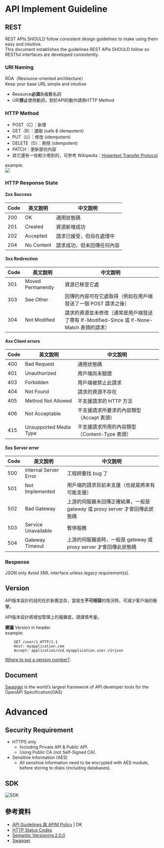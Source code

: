 # API Implement Guideline

## REST
REST APIs SHOULD follow consistent design guidelines to make using them easy and intuitive.  
This document establishes the guidelines REST APIs SHOULD follow so RESTful interfaces are developed consistently.


### URI Naming
ROA（Resource-oriented architecture）  
Keep your base URL simple and intuitive
 
* Resource**必須**為複數名詞
* URI**禁止**使用動詞，對於API的動作請用HTTP Method

### HTTP Method
* POST（C）：新增
* GET（R）：讀取 (safe & idempotent)
* PUT（U）：修改 (idempotent)
* DELETE（D）：刪除 (idempotent)
* PATCH：更新部份內容
* 其它還有一些較少用到的，可參考 Wikipedia：[Hypertext Transfer Protocol](https://en.wikipedia.org/wiki/Hypertext_Transfer_Protocol#Request_methods "Request Method")


example.  
![](https://d38wlcdzwz02m5.cloudfront.net/about/cdn/farfuture/nE-mwHmuKPpcTXsv9uN-C3be1AprziBfxsYlNaJOC9o/mtime:1441380349/sites/mktg-new/files/Prag_REST_CRUD_thumb.png)

### HTTP Response State

#### 2xx Success

| Code | 英文說明 | 中文說明 |
|------|------------|----------------------------|
| 200 | OK | 通用狀態碼 |
| 201 | Created | 資源新增成功 |
| 202 | Accepted | 請求已接受，但尚在處理中 |
| 204 | No Content | 請求成功，但未回傳任何內容 |

#### 3xx Redirection

| Code | 英文說明 | 中文說明 |
|------|-------------------|--------------------------------------------------------------------------------------------|
| 301 | Moved Permanently | 資源已移至它處 |
| 303 | See Other | 回傳的內容可在它處取得（例如在用戶端發送了一個 POST 請求之後） |
| 304 | Not Modified | 請求的資源並未修改（通常是用戶端發送了帶有 If-Modified-Since 或 If-None-Match 表頭的請求） |

#### 4xx Client errors

| Code | 英文說明 | 中文說明 |
|------|------------------------|-----------------------------------------------|
| 400 | Bad Request | 通用狀態碼 |
| 401 | Unauthorized | 用戶端尚未驗證 |
| 403 | Forbidden | 用戶端被禁止此請求 |
| 404 | Not Found | 請求的資源不存在 |
| 405 | Method Not Allowed | 不支援請求的 HTTP 方法 |
| 406 | Not Acceptable | 不支援請求所要求的內容類型（Accept 表頭） |
| 415 | Unsupported Media Type | 不支援請求所用的內容類型（Content-Type 表頭） |

#### 5xx Server error

| Code | 英文說明 | 中文說明 |
|------|-----------------------|-----------------------------------------------------------------------------|
| 500 | Internal Server Error | 工程師要找 bug 了 |
| 501 | Not Implemented | 用戶端的請求目前未支援（也就是將來有可能支援） |
| 502 | Bad Gateway | 上游的伺服器未回傳正確結果，一般是 gateway 或 proxy server 才會回傳此狀態碼 |
| 503 | Service Unavailable | 暫停服務 |
| 504 | Gateway Timeout | 上游的伺服器逾時，一般是 gateway 或 proxy server 才會回傳此狀態碼 |

### Response
JSON only
Avoid XML interface unless legacy requirement(s).


## Version
API版本設計的目的在於新舊並存，當發生**不可相容**的情況時，可減少客戶端的衝擊。  

API版本設計將增加管理上的複雜度，請謹慎考量。

**建議** Version in header.  
example:
<pre><code>    GET /user/1 HTTP/1.1
	Host: myapplication.com
	Accept: application/vnd.myapplication.user.v1+json
</code></pre>

[Where to put a version number?](http://allegro.tech/2015/01/Content-headers-or-how-to-version-api.html).  

## Document
[Swagger][] is the world’s largest framework of API developer tools for the OpenAPI Specification(OAS)


# Advanced
## Security Requirement
* HTTPS only  
	* Including Private API & Public API.  
	* Using Public CA (not Self-Signed CA).  
* Sensitive Information (AES)  
	* All sensitive information need to be encrypted with AES module, before storing to disks (including databases).

## SDK
![SDK](http://columns.chicken-house.net/wp-content/uploads/2016/10/apisdk-02-arch.png)

## 參考資料

* [API Guidelines 與 APIM Policy](http://sysblog.104.com.tw/notice.php?op=notice_view&id=17609) | DK
* [HTTP Status Codes](http://www.restapitutorial.com/httpstatuscodes.html)
* [Semantic Versioning 2.0.0](http://semver.org/)
* [Swagger][]



[Swagger]:http://swagger.io/